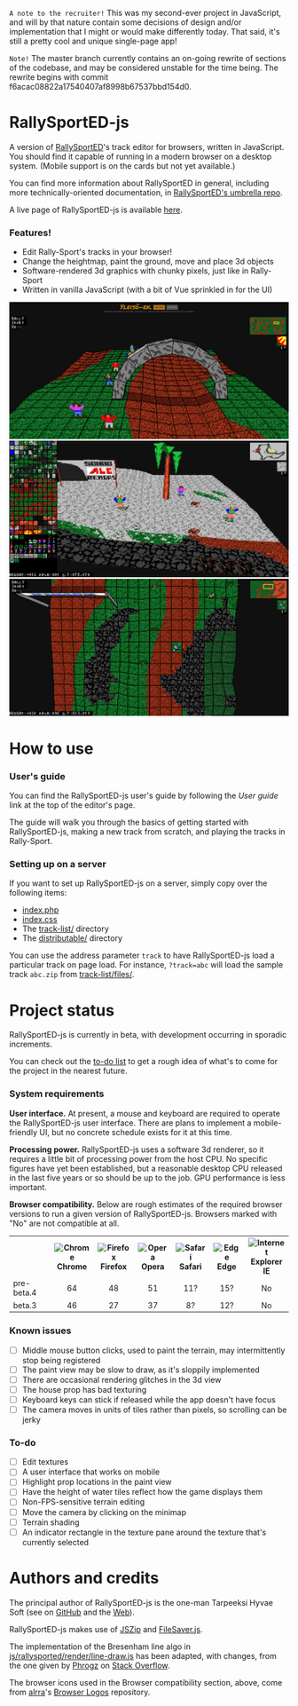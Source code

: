 `A note to the recruiter!` This was my second-ever project in JavaScript, and will by that nature contain some decisions of design and/or implementation that I might or would make differently today. That said, it's still a pretty cool and unique single-page app!

`Note!` The master branch currently contains an on-going rewrite of sections of the codebase, and may be considered unstable for the time being. The rewrite begins with commit f6acac08822a17540407af8998b67537bbd154d0.

# RallySportED-js
A version of [RallySportED](../../../rallysported)'s track editor for browsers, written in JavaScript. You should find it capable of running in a modern browser on a desktop system. (Mobile support is on the cards but not yet available.)

You can find more information about RallySportED in general, including more technically-oriented documentation, in [RallySportED's umbrella repo](../../../rallysported).

A live page of RallySportED-js is available [here](http://tarpeeksihyvaesoft.com/rallysported/).

### Features!
- Edit Rally-Sport's tracks in your browser!
- Change the heightmap, paint the ground, move and place 3d objects
- Software-rendered 3d graphics with chunky pixels, just like in Rally-Sport
- Written in vanilla JavaScript (with a bit of Vue sprinkled in for the UI)

![](images/screenshots/beta.3/yleisoek.png)
![](images/screenshots/beta.3/lumitaso.png)
![](images/screenshots/beta.3/hakkuu-yla.png)

# How to use
### User's guide
You can find the RallySportED-js  user's guide by following the _User guide_ link at the top of the editor's page.

The guide will walk you through the basics of getting started with RallySportED-js, making a new track from scratch, and playing the tracks in Rally-Sport. 

### Setting up on a server
If you want to set up RallySportED-js on a server, simply copy over the following items:
- [index.php](index.php)
- [index.css](index.css)
- The [track-list/](track-list/) directory
- The [distributable/](distributable/) directory

You can use the address parameter `track` to have RallySportED-js load a particular track on page load. For instance, `?track=abc` will load the sample track `abc.zip` from [track-list/files/](track-list/files/).

# Project status
RallySportED-js is currently in beta, with development occurring in sporadic increments.

You can check out the [to-do list](#to-do) to get a rough idea of what's to come for the project in the nearest future.

### System requirements
**User interface.** At present, a mouse and keyboard are required to operate the RallySportED-js user interface. There are plans to implement a mobile-friendly UI, but no concrete schedule exists for it at this time.

**Processing power.** RallySportED-js uses a software 3d renderer, so it requires a little bit of processing power from the host CPU. No specific figures have yet been established, but a reasonable desktop CPU released in the last five years or so should be up to the job. GPU performance is less important.

**Browser compatibility.** Below are rough estimates of the required browser versions to run a given version of RallySportED-js. Browsers marked with "No" are not compatible at all.

<table>
    <tr>
        <th align="left" width="110"></th>
        <th align="center" width="90">
            <img alt="Chrome" src="https://raw.githubusercontent.com/alrra/browser-logos/master/src/chrome/chrome_24x24.png">
            <br>Chrome
        </th>
        <th align="center" width="90">
            <img alt="Firefox" src="https://raw.githubusercontent.com/alrra/browser-logos/master/src/firefox/firefox_24x24.png">
            <br>Firefox
        </th>
        <th align="center" width="90">
            <img alt="Opera" src="https://raw.githubusercontent.com/alrra/browser-logos/master/src/opera/opera_24x24.png">
            <br>Opera
        </th>
        <th align="center" width="90">
            <img alt="Safari" src="https://raw.githubusercontent.com/alrra/browser-logos/master/src/safari/safari_24x24.png">
            <br>Safari
        </th>
        <th align="center" width="90">
            <img alt="Edge" src="https://raw.githubusercontent.com/alrra/browser-logos/master/src/edge/edge_24x24.png">
            <br>Edge
        </th>
        <th align="center" width="90">
            <img title="Internet Explorer" alt="Internet Explorer" src="https://raw.githubusercontent.com/alrra/browser-logos/master/src/archive/internet-explorer_6/internet-explorer_6_24x24.png">
            <br>IE
        </th>
    </tr>
    <tr>
        <td align="left">pre-beta.4</td>
        <td align="center">64</td>
        <td align="center">48</td>
        <td align="center">51</td>
        <td align="center">11?</td>
        <td align="center">15?</td>
        <td align="center">No</td>
    </tr>
    <tr>
        <td align="left">beta.3</td>
        <td align="center">46</td>
        <td align="center">27</td>
        <td align="center">37</td>
        <td align="center">8?</td>
        <td align="center">12?</td>
        <td align="center">No</td>
    </tr>
</table>

### Known issues
- [ ] Middle mouse button clicks, used to paint the terrain, may intermittently stop being registered
- [ ] The paint view may be slow to draw, as it's sloppily implemented
- [ ] There are occasional rendering glitches in the 3d view
- [ ] The house prop has bad texturing
- [ ] Keyboard keys can stick if released while the app doesn't have focus
- [ ] The camera moves in units of tiles rather than pixels, so scrolling can be jerky

### To-do
- [ ] Edit textures
- [ ] A user interface that works on mobile
- [ ] Highlight prop locations in the paint view
- [ ] Have the height of water tiles reflect how the game displays them
- [ ] Non-FPS-sensitive terrain editing
- [ ] Move the camera by clicking on the minimap
- [ ] Terrain shading
- [ ] An indicator rectangle in the texture pane around the texture that's currently selected

# Authors and credits
The principal author of RallySportED-js is the one-man Tarpeeksi Hyvae Soft (see on [GitHub](https://github.com/leikareipa) and the [Web](http://www.tarpeeksihyvaesoft.com)).

RallySportED-js makes use of [JSZip](https://stuk.github.io/jszip/) and [FileSaver.js](https://github.com/eligrey/FileSaver.js).

The implementation of the Bresenham line algo in [js/rallysported/render/line-draw.js](js/rallysported/render/line-draw.js) has been adapted, with changes, from the one given by [Phrogz](https://stackoverflow.com/users/405017/phrogz) on [Stack Overflow](https://stackoverflow.com/a/4672319).

The browser icons used in the Browser compatibility section, above, come from [alrra](https://github.com/alrra)'s [Browser Logos](https://github.com/alrra/browser-logos) repository.
